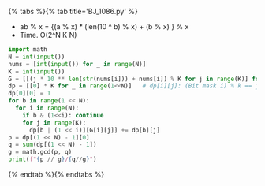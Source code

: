 {% tabs %}{% tab title='BJ_1086.py' %}

* ab % x = {(a % x) * (len(10 ^ b) % x) + (b % x) } % x
* Time. O(2^N K N)

```py
import math
N = int(input())
nums = [int(input()) for _ in range(N)]
K = int(input())
G = [[(j * 10 ** len(str(nums[i])) + nums[i]) % K for j in range(K)] for i in range(N)]
dp = [[0] * K for _ in range(1<<N)]   # dp[i][j]: (Bit mask i) % k == j
dp[0][0] = 1
for b in range(1 << N):
  for i in range(N):
    if b & (1<<i): continue
    for j in range(K):
      dp[b | (1 << i)][G[i][j]] += dp[b][j]
p = dp[(1 << N) - 1][0]
q = sum(dp[(1 << N) - 1])
g = math.gcd(p, q)
print(f"{p // g}/{q//g}")
```

{% endtab %}{% endtabs %}
